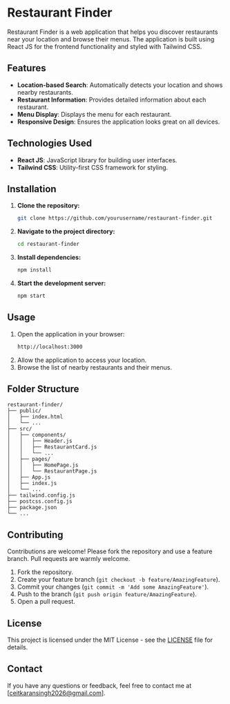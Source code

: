 
# Restaurant Finder

Restaurant Finder is a web application that helps you discover restaurants near your location and browse their menus. The application is built using React JS for the frontend functionality and styled with Tailwind CSS.

## Features

- **Location-based Search**: Automatically detects your location and shows nearby restaurants.
- **Restaurant Information**: Provides detailed information about each restaurant.
- **Menu Display**: Displays the menu for each restaurant.
- **Responsive Design**: Ensures the application looks great on all devices.

## Technologies Used

- **React JS**: JavaScript library for building user interfaces.
- **Tailwind CSS**: Utility-first CSS framework for styling.

## Installation

1. **Clone the repository:**
    ```bash
    git clone https://github.com/yourusername/restaurant-finder.git
    ```
2. **Navigate to the project directory:**
    ```bash
    cd restaurant-finder
    ```
3. **Install dependencies:**
    ```bash
    npm install
    ```
4. **Start the development server:**
    ```bash
    npm start
    ```

## Usage

1. Open the application in your browser:
    ```bash
    http://localhost:3000
    ```
2. Allow the application to access your location.
3. Browse the list of nearby restaurants and their menus.

## Folder Structure

```
restaurant-finder/
├── public/
│   ├── index.html
│   └── ...
├── src/
│   ├── components/
│   │   ├── Header.js
│   │   ├── RestaurantCard.js
│   │   └── ...
│   ├── pages/
│   │   ├── HomePage.js
│   │   └── RestaurantPage.js
│   ├── App.js
│   ├── index.js
│   └── ...
├── tailwind.config.js
├── postcss.config.js
├── package.json
└── ...
```

## Contributing

Contributions are welcome! Please fork the repository and use a feature branch. Pull requests are warmly welcome.

1. Fork the repository.
2. Create your feature branch (`git checkout -b feature/AmazingFeature`).
3. Commit your changes (`git commit -m 'Add some AmazingFeature'`).
4. Push to the branch (`git push origin feature/AmazingFeature`).
5. Open a pull request.

## License

This project is licensed under the MIT License - see the [LICENSE](LICENSE) file for details.

## Contact

If you have any questions or feedback, feel free to contact me at [ceitkaransingh2026@gmail.com].

